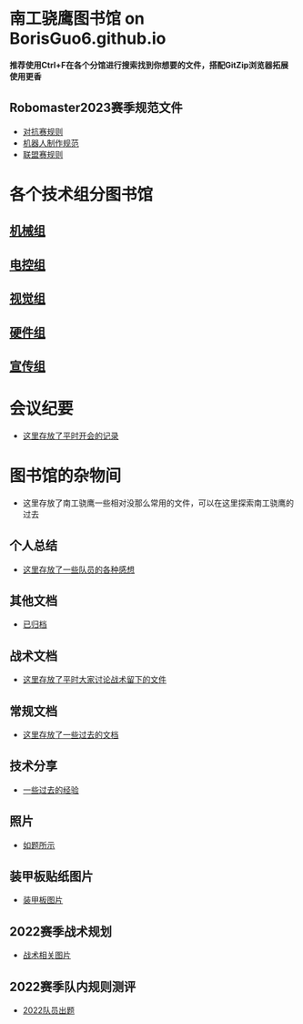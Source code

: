 # 南工骁鹰图书馆 on BorisGuo6.github.io
<!---
- 👋 Hi, I’m @BorisGuo6
- 👀 I’m interested in C#/C++/Python/Rust
- 🌱 I’m currently learning STM32/SLAM/ROS
- 💞️ I’m looking to collaborate on Embedded & My Robot 
- 📫 How to reach me @501295806QQ
--->
<!---
BorisGuo6/BorisGuo6 is a ✨ special ✨ repository because its `README.md` (this file) appears on your GitHub profile.
You can click the Preview link to take a look at your changes.
--->
**推荐使用Ctrl+F在各个分馆进行搜索找到你想要的文件，搭配GitZip浏览器拓展使用更香**
## Robomaster2023赛季规范文件
- [对抗赛规则](https://github.com/BorisGuo6/BorisGuo6.github.io/blob/main/2023%E8%B5%9B%E5%AD%A3%E8%A7%84%E8%8C%83%E6%96%87%E4%BB%B6/RoboMaster%202023%20%E6%9C%BA%E7%94%B2%E5%A4%A7%E5%B8%88%E8%B6%85%E7%BA%A7%E5%AF%B9%E6%8A%97%E8%B5%9B%E6%AF%94%E8%B5%9B%E8%A7%84%E5%88%99%E6%89%8B%E5%86%8CV1.0%20%EF%BC%8820221026%EF%BC%89.pdf)
- [机器人制作规范](https://github.com/BorisGuo6/BorisGuo6.github.io/blob/main/2023%E8%B5%9B%E5%AD%A3%E8%A7%84%E8%8C%83%E6%96%87%E4%BB%B6/RoboMaster%202023%20%E6%9C%BA%E7%94%B2%E5%A4%A7%E5%B8%88%E9%AB%98%E6%A0%A1%E7%B3%BB%E5%88%97%E8%B5%9B%E6%9C%BA%E5%99%A8%E4%BA%BA%E5%88%B6%E4%BD%9C%E8%A7%84%E8%8C%83%E6%89%8B%E5%86%8C%20V1.0%EF%BC%8820221026%EF%BC%89.pdf)
- [联盟赛规则](https://github.com/BorisGuo6/BorisGuo6.github.io/blob/main/2023%E8%B5%9B%E5%AD%A3%E8%A7%84%E8%8C%83%E6%96%87%E4%BB%B6/RoboMaster%202023%20%E6%9C%BA%E7%94%B2%E5%A4%A7%E5%B8%88%E9%AB%98%E6%A0%A1%E8%81%94%E7%9B%9F%E8%B5%9B%E6%AF%94%E8%B5%9B%E8%A7%84%E5%88%99%E6%89%8B%E5%86%8C%20V1.0%EF%BC%8820221026%EF%BC%89.pdf)

# 各个技术组分图书馆
## [机械组](https://github.com/BorisGuo6/BorisGuo6.github.io/tree/main/%E6%9C%BA%E6%A2%B0%E7%BB%84%E6%96%87%E4%BB%B6)
## [电控组](https://github.com/BorisGuo6/BorisGuo6.github.io/tree/main/%E7%94%B5%E6%8E%A7%E7%BB%84%E6%96%87%E4%BB%B6)
## [视觉组](https://github.com/BorisGuo6/BorisGuo6.github.io/tree/main/%E8%A7%86%E8%A7%89%E7%BB%84%E6%96%87%E4%BB%B6)
## [硬件组](https://github.com/BorisGuo6/BorisGuo6.github.io/tree/main/%E7%A1%AC%E4%BB%B6%E7%BB%84%E6%96%87%E4%BB%B6)
## [宣传组](https://github.com/BorisGuo6/BorisGuo6.github.io/tree/main/%E5%AE%A3%E4%BC%A0%E7%BB%84%E6%96%87%E4%BB%B6)

# 会议纪要
- [这里存放了平时开会的记录](https://github.com/BorisGuo6/BorisGuo6.github.io/tree/main/%E4%BC%9A%E8%AE%AE%E7%BA%AA%E8%A6%81)

# 图书馆的杂物间
- 这里存放了南工骁鹰一些相对没那么常用的文件，可以在这里探索南工骁鹰的过去
## 个人总结
- [这里存放了一些队员的各种感想](https://github.com/BorisGuo6/BorisGuo6.github.io/tree/main/%E4%B8%AA%E4%BA%BA%E6%80%BB%E7%BB%93)

## 其他文档
- [已归档](https://github.com/BorisGuo6/BorisGuo6.github.io/tree/main/%E6%96%87%E6%A1%A3)

## 战术文档
- [这里存放了平时大家讨论战术留下的文件](https://github.com/BorisGuo6/BorisGuo6.github.io/tree/main/%E6%93%8D%E4%BD%9C%E6%89%8B_%E6%88%98%E6%9C%AF)

## 常规文档
- [这里存放了一些过去的文档](https://github.com/BorisGuo6/BorisGuo6.github.io/tree/main/%E5%B8%B8%E8%A7%84%E6%96%87%E4%BB%B6)

## 技术分享
- [一些过去的经验](https://github.com/BorisGuo6/BorisGuo6.github.io/tree/main/%E7%BB%8F%E9%AA%8C%EF%BD%9C%E6%8A%80%E6%9C%AF%E5%88%86%E4%BA%AB)

## 照片
- [如题所示](https://github.com/BorisGuo6/BorisGuo6.github.io/tree/main/%E7%85%A7%E7%89%87)

## 装甲板贴纸图片
- [装甲板图片](https://github.com/BorisGuo6/BorisGuo6.github.io/tree/main/Armor%202020)

## 2022赛季战术规划
- [战术相关图片](https://github.com/BorisGuo6/BorisGuo6.github.io/tree/main/%E6%93%8D%E4%BD%9C%E6%89%8B_%E6%88%98%E6%9C%AF)

## 2022赛季队内规则测评
- [2022队员出题](https://github.com/BorisGuo6/BorisGuo6.github.io/tree/main/%E8%A7%84%E5%88%99%E6%B5%8B%E8%AF%84)
